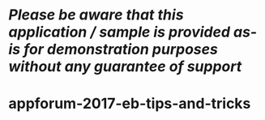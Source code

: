 *Please be aware that this application / sample is provided as-is for demonstration purposes without any guarantee of support*
=========================================================

# appforum-2017-eb-tips-and-tricks
